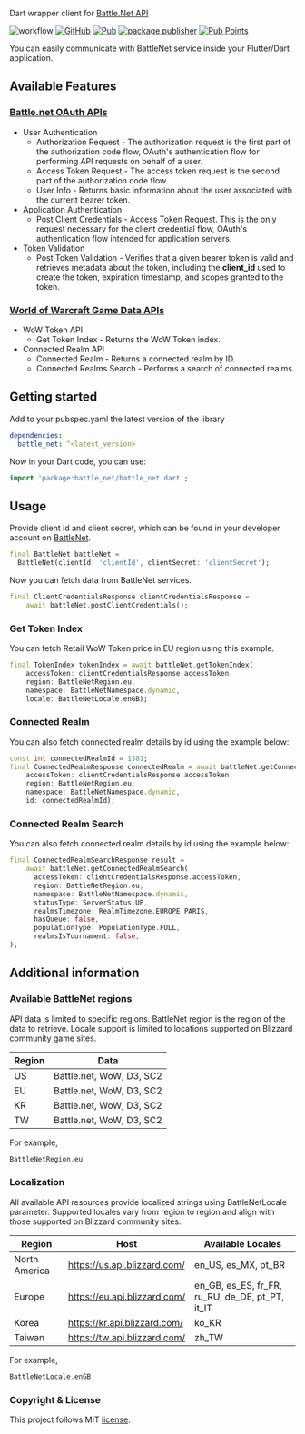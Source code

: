 <!-- 
This README describes the package. If you publish this package to pub.dev,
this README's contents appear on the landing page for your package.

For information about how to write a good package README, see the guide for
[writing package pages](https://dart.dev/guides/libraries/writing-package-pages). 

For general information about developing packages, see the Dart guide for
[creating packages](https://dart.dev/guides/libraries/create-library-packages)
and the Flutter guide for
[developing packages and plugins](https://flutter.dev/developing-packages). 
-->
Dart wrapper client for [Battle.Net API](https://develop.battle.net/documentation)

![workflow](https://github.com/vmpay/battle_net_dart/actions/workflows/main.yml/badge.svg)
[![GitHub](https://img.shields.io/github/license/vmpay/battle_net_dart?color=salad&logo=github)](https://github.com/vmpay/battle_net_dart/blob/master/LICENSE)
[![Pub](https://img.shields.io/pub/v/battle_net.svg?logo=dart&logoColor=blue)](https://pub.dev/packages/battle_net)
[![package publisher](https://img.shields.io/pub/publisher/battle_net.svg?logo=dart&logoColor=blue)](https://pub.dev/packages/battle_net/publisher)
[![Pub Points](https://img.shields.io/pub/points/battle_net?logo=flutter&logoColor=lightblue)](https://pub.dev/packages/battle_net)

You can easily communicate with BattleNet service inside your Flutter/Dart application.   

## Available Features

### [Battle.net OAuth APIs](https://develop.battle.net/documentation/battle-net/oauth-apis)

* User Authentication
  * Authorization Request - The authorization request is the first part of the authorization code flow, 
  OAuth's authentication flow for performing API requests on behalf of a user.
  * Access Token Request - The access token request is the second part of the authorization code flow.
  * User Info - Returns basic information about the user associated with the current bearer token.
* Application Authentication
  * Post Client Credentials - Access Token Request. This is the only request necessary for the client 
  credential flow, OAuth's authentication flow intended for application servers.
* Token Validation
  * Post Token Validation - Verifies that a given bearer token is valid and retrieves metadata
  about the token, including the **client_id** used to create the token, expiration timestamp,
  and scopes granted to the token.


### [World of Warcraft Game Data APIs](https://develop.battle.net/documentation/world-of-warcraft/game-data-apis)

* WoW Token API
  * Get Token Index - Returns the WoW Token index.
* Connected Realm API
  * Connected Realm - Returns a connected realm by ID.
  * Connected Realms Search - Performs a search of connected realms.

## Getting started

Add to your pubspec.yaml the latest version of the library

```yaml
dependencies:
  battle_net: ^<latest_version>
```

Now in your Dart code, you can use:

```dart
import 'package:battle_net/battle_net.dart';
```

## Usage

Provide client id and client secret, which can be found in your developer account on [BattleNet](https://develop.battle.net/access/clients).

```dart
final BattleNet battleNet = 
  BattleNet(clientId: 'clientId', clientSecret: 'clientSecret');
```

Now you can fetch data from BattleNet services.

```dart
final ClientCredentialsResponse clientCredentialsResponse = 
    await battleNet.postClientCredentials();
```

### Get Token Index
You can fetch Retail WoW Token price in EU region using this example.

```dart
final TokenIndex tokenIndex = await battleNet.getTokenIndex(
    accessToken: clientCredentialsResponse.accessToken,
    region: BattleNetRegion.eu,
    namespace: BattleNetNamespace.dynamic,
    locale: BattleNetLocale.enGB);
```

### Connected Realm
You can also fetch connected realm details by id using the example below:

```dart
const int connectedRealmId = 1301;
final ConnectedRealmResponse connectedRealm = await battleNet.getConnectedRealm(
    accessToken: clientCredentialsResponse.accessToken,
    region: BattleNetRegion.eu,
    namespace: BattleNetNamespace.dynamic,
    id: connectedRealmId);
```

### Connected Realm Search
You can also fetch connected realm details by id using the example below:

```dart
final ConnectedRealmSearchResponse result = 
    await battleNet.getConnectedRealmSearch(
      accessToken: clientCredentialsResponse.accessToken,
      region: BattleNetRegion.eu,
      namespace: BattleNetNamespace.dynamic,
      statusType: ServerStatus.UP,
      realmsTimezone: RealmTimezone.EUROPE_PARIS,
      hasQueue: false,
      populationType: PopulationType.FULL,
      realmsIsTournament: false,
);
```

## Additional information

### Available BattleNet regions

API data is limited to specific regions. BattleNet region is the region of the data to retrieve.
Locale support is limited to locations supported on Blizzard community game sites.

| Region | Data                     |
|--------|--------------------------|
| US     | Battle.net, WoW, D3, SC2 |
| EU     | Battle.net, WoW, D3, SC2 |
| KR     | Battle.net, WoW, D3, SC2 |
| TW     | Battle.net, WoW, D3, SC2 |

For example,
```dart
BattleNetRegion.eu
```

### Localization

All available API resources provide localized strings using BattleNetLocale parameter. Supported
locales vary from region to region and align with those supported on Blizzard community sites.

| Region        | Host                               | Available Locales                               |
|---------------|------------------------------------|-------------------------------------------------|
| North America | https://us.api.blizzard.com/       | en_US, es_MX, pt_BR                             |
| Europe        | https://eu.api.blizzard.com/       | en_GB, es_ES, fr_FR, ru_RU, de_DE, pt_PT, it_IT |
| Korea         | https://kr.api.blizzard.com/       | ko_KR                                           |
| Taiwan        | https://tw.api.blizzard.com/       | zh_TW                                           |

For example,
```dart
BattleNetLocale.enGB
```

### Copyright & License
This project follows MIT [license](https://github.com/vmpay/battle_net_dart/blob/master/LICENSE).
